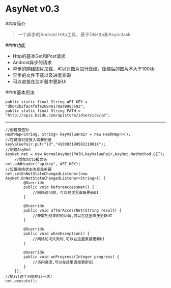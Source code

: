# AsyNet v0.3
####简介
> 一个异步的Android Http工具，基于OkHttp和Asynctask

####功能
* Http的基本Get和Post请求
* Android异步的请求
* 异步的网络图片加载，可以对图片进行压缩，压缩后的图片不大于100kb
* 异步的文件下载以及进度查询
* 可以直接在监听器中更新UI

####基本用法

	public static final String API_KEY = "db642b2fac4fafe26849179ad8883592";
    public static final String PATH = "http://apis.baidu.com/apistore/idservice/id";
---

	//创建键值对
	HashMap<String, String> keyValuePair = new HashMap<>();
	//在键值对里放入需要的值
	keyValuePair.put("id","41030319950221001X");
	//创建AsyNet
	AsyNet net = new NormalAsyNet(PATH,keyValuePair,AsyNet.NetMethod.GET);
        //增加http报文头
    net.addHeader("apikey", API_KEY);  
    //设置网络状态改变监听器    
    net.setOnNetStateChangedListener(new AsyNet.OnNetStateChangedListener<String>() {
            @Override
            public void beforeAccessNet() {
                //网络访问前，可以在这里直接更新UI
            }

            @Override
            public void afterAccessNet(String result) {
                //获取到结果时的回调,可以在这里直接更新UI
            }

            @Override
            public void whenException() {
                //网络访问失败时,可以在这里直接更新UI
            }

            @Override
            public void onProgress(Integer progress) {
                //访问进度,可以在这里直接更新UI
            }
        });
    //执行(这个只能执行一次)
    net.execute();
